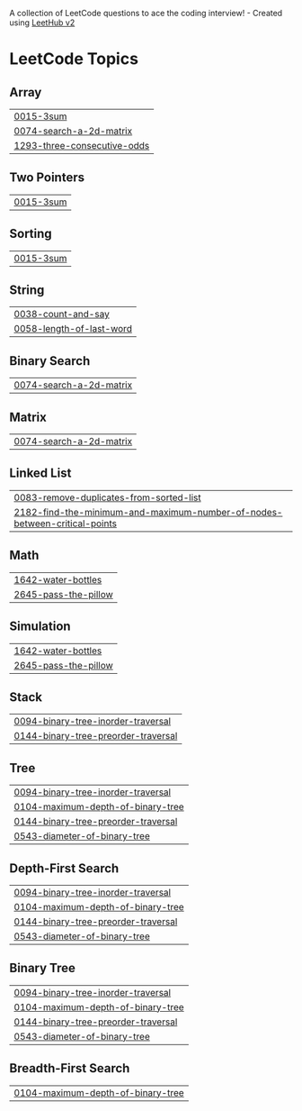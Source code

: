 A collection of LeetCode questions to ace the coding interview! - Created using [LeetHub v2](https://github.com/arunbhardwaj/LeetHub-2.0)
<!---LeetCode Topics Start-->
# LeetCode Topics
## Array
|  |
| ------- |
| [0015-3sum](https://github.com/ankitraj03/leetcode/tree/master/0015-3sum) |
| [0074-search-a-2d-matrix](https://github.com/ankitraj03/leetcode/tree/master/0074-search-a-2d-matrix) |
| [1293-three-consecutive-odds](https://github.com/ankitraj03/leetcode/tree/master/1293-three-consecutive-odds) |
## Two Pointers
|  |
| ------- |
| [0015-3sum](https://github.com/ankitraj03/leetcode/tree/master/0015-3sum) |
## Sorting
|  |
| ------- |
| [0015-3sum](https://github.com/ankitraj03/leetcode/tree/master/0015-3sum) |
## String
|  |
| ------- |
| [0038-count-and-say](https://github.com/ankitraj03/leetcode/tree/master/0038-count-and-say) |
| [0058-length-of-last-word](https://github.com/ankitraj03/leetcode/tree/master/0058-length-of-last-word) |
## Binary Search
|  |
| ------- |
| [0074-search-a-2d-matrix](https://github.com/ankitraj03/leetcode/tree/master/0074-search-a-2d-matrix) |
## Matrix
|  |
| ------- |
| [0074-search-a-2d-matrix](https://github.com/ankitraj03/leetcode/tree/master/0074-search-a-2d-matrix) |
## Linked List
|  |
| ------- |
| [0083-remove-duplicates-from-sorted-list](https://github.com/ankitraj03/leetcode/tree/master/0083-remove-duplicates-from-sorted-list) |
| [2182-find-the-minimum-and-maximum-number-of-nodes-between-critical-points](https://github.com/ankitraj03/leetcode/tree/master/2182-find-the-minimum-and-maximum-number-of-nodes-between-critical-points) |
## Math
|  |
| ------- |
| [1642-water-bottles](https://github.com/ankitraj03/leetcode/tree/master/1642-water-bottles) |
| [2645-pass-the-pillow](https://github.com/ankitraj03/leetcode/tree/master/2645-pass-the-pillow) |
## Simulation
|  |
| ------- |
| [1642-water-bottles](https://github.com/ankitraj03/leetcode/tree/master/1642-water-bottles) |
| [2645-pass-the-pillow](https://github.com/ankitraj03/leetcode/tree/master/2645-pass-the-pillow) |
## Stack
|  |
| ------- |
| [0094-binary-tree-inorder-traversal](https://github.com/ankitraj03/leetcode/tree/master/0094-binary-tree-inorder-traversal) |
| [0144-binary-tree-preorder-traversal](https://github.com/ankitraj03/leetcode/tree/master/0144-binary-tree-preorder-traversal) |
## Tree
|  |
| ------- |
| [0094-binary-tree-inorder-traversal](https://github.com/ankitraj03/leetcode/tree/master/0094-binary-tree-inorder-traversal) |
| [0104-maximum-depth-of-binary-tree](https://github.com/ankitraj03/leetcode/tree/master/0104-maximum-depth-of-binary-tree) |
| [0144-binary-tree-preorder-traversal](https://github.com/ankitraj03/leetcode/tree/master/0144-binary-tree-preorder-traversal) |
| [0543-diameter-of-binary-tree](https://github.com/ankitraj03/leetcode/tree/master/0543-diameter-of-binary-tree) |
## Depth-First Search
|  |
| ------- |
| [0094-binary-tree-inorder-traversal](https://github.com/ankitraj03/leetcode/tree/master/0094-binary-tree-inorder-traversal) |
| [0104-maximum-depth-of-binary-tree](https://github.com/ankitraj03/leetcode/tree/master/0104-maximum-depth-of-binary-tree) |
| [0144-binary-tree-preorder-traversal](https://github.com/ankitraj03/leetcode/tree/master/0144-binary-tree-preorder-traversal) |
| [0543-diameter-of-binary-tree](https://github.com/ankitraj03/leetcode/tree/master/0543-diameter-of-binary-tree) |
## Binary Tree
|  |
| ------- |
| [0094-binary-tree-inorder-traversal](https://github.com/ankitraj03/leetcode/tree/master/0094-binary-tree-inorder-traversal) |
| [0104-maximum-depth-of-binary-tree](https://github.com/ankitraj03/leetcode/tree/master/0104-maximum-depth-of-binary-tree) |
| [0144-binary-tree-preorder-traversal](https://github.com/ankitraj03/leetcode/tree/master/0144-binary-tree-preorder-traversal) |
| [0543-diameter-of-binary-tree](https://github.com/ankitraj03/leetcode/tree/master/0543-diameter-of-binary-tree) |
## Breadth-First Search
|  |
| ------- |
| [0104-maximum-depth-of-binary-tree](https://github.com/ankitraj03/leetcode/tree/master/0104-maximum-depth-of-binary-tree) |
<!---LeetCode Topics End-->